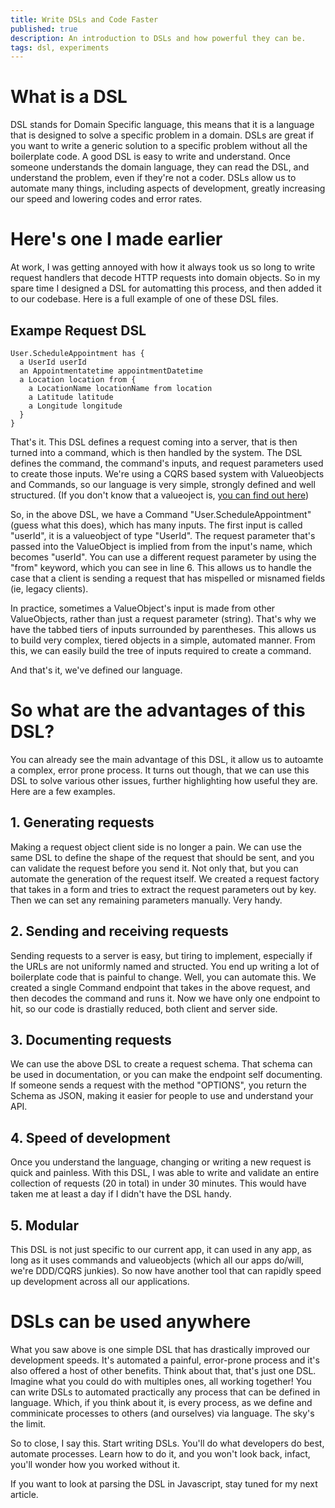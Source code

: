 ```yaml
---
title: Write DSLs and Code Faster
published: true
description: An introduction to DSLs and how powerful they can be.
tags: dsl, experiments
---
```


# What is a DSL
DSL stands for Domain Specific language, this means that it is a language that is designed to solve a specific problem in a domain.
DSLs are great if you want to write a generic solution to a specific problem without all the boilerplate code.
A good DSL is easy to write and understand. Once someone understands the domain language, they can read the DSL, and understand the problem, even if they're not a coder.
DSLs allow us to automate many things, including aspects of development, greatly increasing our speed and lowering codes and error rates.

# Here's one I made earlier
At work, I was getting annoyed with how it always took us so long to write request handlers that decode HTTP requests into domain objects. So in my spare time I designed a DSL for automatting this process, and then added it to our codebase. Here is a full example of one of these DSL files.

## Exampe Request DSL
```
User.ScheduleAppointment has { 
  a UserId userId 
  an Appointmentatetime appointmentDatetime
  a Location location from {
    a LocationName locationName from location
    a Latitude latitude
    a Longitude longitude
  }
}
```

That's it.
This DSL defines a request coming into a server, that is then turned into a command, which is then handled by the system.
The DSL defines the command, the command's inputs, and request parameters used to create those inputs. We're using a CQRS based system with Valueobjects and Commands, so our language is very simple, strongly defined and well structured. (If you don't know that a valueoject is, [you can find out here](https://en.wikipedia.org/wiki/Value_object))

So, in the above DSL, we have a Command "User.ScheduleAppointment" (guess what this does), which has many inputs. The first input is called "userId", it is a valueobject of type "UserId". The request parameter that's passed into the ValueObject is implied from from the input's name, which becomes "userId". You can use a different request parameter by using the "from" keyword, which you can see in line 6. This allows us to handle the case that a client is sending a request that has mispelled or misnamed fields (ie, legacy clients).

In practice, sometimes a ValueObject's input is made from other ValueObjects, rather than just a request parameter (string). That's why we have the tabbed tiers of inputs surrounded by parentheses. This allows us to build very complex, tiered objects in a simple, automated manner. From this, we can easily build the tree of inputs required to create a command.

And that's it, we've defined our language. 

# So what are the advantages of this DSL?
You can already see the main advantage of this DSL, it allow us to autoamte a complex, error prone process. It turns out though, that we can use this DSL to solve various other issues, further highlighting how useful they are. Here are a few examples.

## 1. Generating requests
Making a request object client side is no longer a pain. We can use the same DSL to define the shape of the request that should be sent, and you can validate the request before you send it. Not only that, but you can automate the generation of the request itself. We created a request factory that takes in a form and tries to extract the request parameters out by key. Then we can set any remaining parameters manually. Very handy.

## 2. Sending and receiving requests
Sending requests to a server is easy, but tiring to implement, especially if the URLs are not uniformly named and structed. You end up writing a lot of boilerplate code that is painful to change. Well, you can automate this. We created a single Command endpoint that takes in the above request, and then decodes the command and runs it. Now we have only one endpoint to hit, so our code is drastially reduced, both client and server side.

## 3. Documenting requests
We can use the above DSL to create a request schema. That schema can be used in documentation, or you can make the endpoint self documenting. If someone sends a request with the method "OPTIONS", you return the Schema as JSON, making it easier for people to use and understand your API.

## 4. Speed of development
Once you understand the language, changing or writing a new request is quick and painless. With this DSL, I was able to write and validate an entire collection of requests (20 in total) in under 30 minutes. This would have taken me at least a day if I didn't have the DSL handy. 

## 5. Modular
This DSL is not just specific to our current app, it can used in any app, as long as it uses commands and valueobjects (which all our apps do/will, we're DDD/CQRS junkies). So now have another tool that can rapidly speed up development across all our applications.

# DSLs can be used anywhere
What you saw above is one simple DSL that has drastically improved our development speeds. It's automated a painful, error-prone process and it's also offered a host of other benefits. Think about that, that's just one DSL. Imagine what you could do with multiples ones, all working together! You can write DSLs to automated practically any process that can be defined in language. Which, if you think about it, is every process, as we define and comminicate processes to others (and ourselves) via language. The sky's the limit.

So to close, I say this. Start writing DSLs. You'll do what developers do best, automate processes. Learn how to do it, and you won't look back, infact, you'll wonder how you worked without it.

If you want to look at parsing the DSL in Javascript, stay tuned for my next article.
